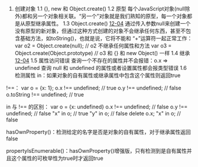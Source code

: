 1. 创建对象
  1.1 {}, new 和 Object.create()
  1.2 原型
每个JavaScript对象(null除外)都和另一个对象相关联。“另一个”对象就是我们熟知的原型，每一个对象都是从原型继承属性。
1.3 Object.create() [12-04](../学习历程/12-04.js)
通过传入参数null来创建一个没有原型的新对象，但通过这种方式创建的对象不会继承任何东西，甚至不包含基础方法，如toString()，也就是说，它将不能和 “+”运算符一起正常工作：
    var o2 = Object.create(null); // o2 不继承任何属性和方法
    var o3 = Object.create(Object.prototype) // o3 和 {} 和 new Object() 一样
1.4 继承 [12-04](../学习历程/12-04.html)
1.5 属性访问错误
查询一个不存在的属性并不会报错：o.x => undefined
查询 null 和 undefined 的属性或者设置属性都会报类型错误
1.6 检测属性
in：如果对象的自有属性或继承属性中包含这个属性则返回true

!==：
    var o = {x: 1};
    o.x !== undefined;    // true
    o.y !== undefined;    // false
    o.toString !== undefined;    // true

in 与 !== 的区别：
    var o = {x: undefined}
    o.x !== undefined; // false
    o.y !== undefined; // false
    "x" in o;          // true
    "y" in o;          // false
    delete o.x;
    "x" in o;          // false

hasOwnProperty()：检测给定的名字是否是对象的自有属性，对于继承属性返回false

propertyIsEnumerable()：hasOwnProperty()增强版，只有检测到是自有属性并且这个属性的可枚举性为true时才返回true
